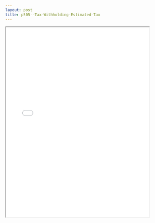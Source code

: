 ```yaml
---
layout: post
title: p505--Tax-Withholding-Estimated-Tax
---
```


<div class="pdf-container">
<iframe src="/ea/_pdf-2-md/p505--Tax-Withholding-Estimated-Tax.pdf" height="600" width="90%" allowFullScreen="true"></iframe>
</div>

